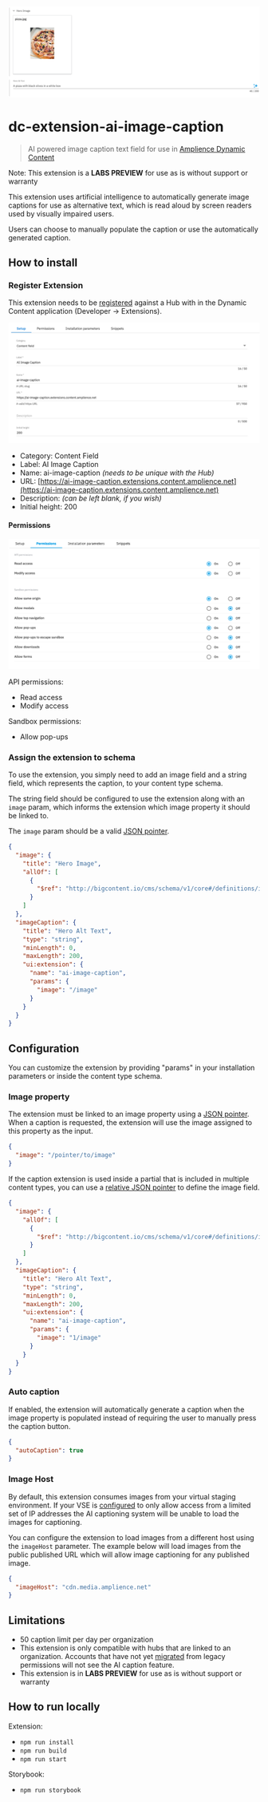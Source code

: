 ![Amplience Dynamic Content AI Image Caption Extension](media/screenshot.png)

# dc-extension-ai-image-caption

> AI powered image caption text field for use in [Amplience Dynamic Content](https://amplience.com/dynamic-content)

Note: This extension is a **LABS PREVIEW** for use as is without support or warranty

This extension uses artificial intelligence to automatically generate image captions for use as alternative text, which is read aloud by screen readers used by visually impaired users.

Users can choose to manually populate the caption or use the automatically generated caption.

## How to install

### Register Extension

This extension needs to be [registered](https://amplience.com/docs/development/registeringextensions.html) against a Hub with in the Dynamic Content application (Developer -> Extensions).

![Setup](media/setup.png)

- Category: Content Field
- Label: AI Image Caption
- Name: ai-image-caption _(needs to be unique with the Hub)_
- URL: [https://ai-image-caption.extensions.content.amplience.net](https://ai-image-caption.extensions.content.amplience.net)
- Description: _(can be left blank, if you wish)_
- Initial height: 200

#### Permissions

![Permissions](media/permissions.png)

API permissions:
- Read access
- Modify access

Sandbox permissions:
- Allow pop-ups
### Assign the extension to schema

To use the extension, you simply need to add an image field and a string field, which represents the caption, to your content type schema.

The string field should be configured to use the extension along with an `image` param, which informs the extension which image property it should be linked to.

The `image` param should be a valid [JSON pointer](https://datatracker.ietf.org/doc/html/rfc6901).

```json
{
  "image": {
    "title": "Hero Image",
    "allOf": [
      {
        "$ref": "http://bigcontent.io/cms/schema/v1/core#/definitions/image-link"
      }
    ]
  },
  "imageCaption": {
    "title": "Hero Alt Text",
    "type": "string",
    "minLength": 0,
    "maxLength": 200,
    "ui:extension": {
      "name": "ai-image-caption",
      "params": {
        "image": "/image"
      }
    }
  }
}
```

## Configuration

You can customize the extension by providing "params" in your installation parameters or inside the content type schema.

### Image property

The extension must be linked to an image property using a [JSON pointer](https://datatracker.ietf.org/doc/html/rfc6901). When a caption is requested, the extension will use the image assigned to this property as the input.

```json
{
  "image": "/pointer/to/image"
}
```

If the caption extension is used inside a partial that is included in multiple content types, you can use a [relative JSON pointer](<https://json-schema.org/draft/2019-09/relative-json-pointer.html#:~:text=JSON%20Pointer%20(RFC%206901)%20is,locations%20from%20within%20the%20document.>) to define the image field.

```json
{
  "image": {
    "allOf": [
      {
        "$ref": "http://bigcontent.io/cms/schema/v1/core#/definitions/image-link"
      }
    ]
  },
  "imageCaption": {
    "title": "Hero Alt Text",
    "type": "string",
    "minLength": 0,
    "maxLength": 200,
    "ui:extension": {
      "name": "ai-image-caption",
      "params": {
        "image": "1/image"
      }
    }
  }
}
```

### Auto caption

If enabled, the extension will automatically generate a caption when the image property is populated instead of requiring the user to manually press the caption button.

```json
{
  "autoCaption": true
}
```

### Image Host

By default, this extension consumes images from your virtual staging environment. If your VSE is [configured](https://amplience.com/developers/docs/dev-tools/guides-tutorials/virtual-staging/#virtual-staging-environment-security) to only allow access from a limited set of IP addresses the AI captioning system will be unable to load the images for captioning.

You can configure the extension to load images from a different host using the `imageHost` parameter. The example below will load images from the public published URL which will allow image captioning for any published image.

```json
{
  "imageHost": "cdn.media.amplience.net"
}
```

## Limitations

- 50 caption limit per day per organization
- This extension is only compatible with hubs that are linked to an organization. Accounts that have not yet [migrated](https://amplience.com/developers/docs/knowledge-center/faqs/account/) from legacy permissions will not see the AI caption feature.
- This extension is in **LABS PREVIEW** for use as is without support or warranty

## How to run locally

Extension:

- `npm run install`
- `npm run build`
- `npm run start`

Storybook:

- `npm run storybook`
